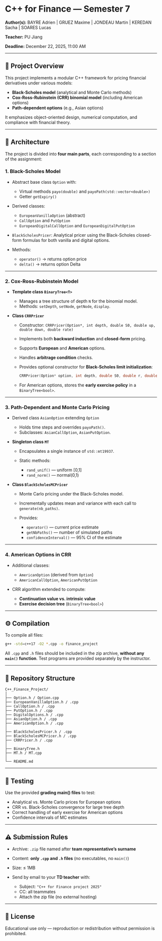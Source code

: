 # C++ for Finance — Semester 7

**Author(s):** BAYRE Adrien | GRUEZ Maxime | JONDEAU Martin | KEREDAN Sacha | SOARES Lucas

**Teacher:** PU Jiang

**Deadline:** December 22, 2025, 11:00 AM

---

## 📘 Project Overview

This project implements a modular C++ framework for pricing financial derivatives under various models:

* **Black-Scholes model** (analytical and Monte Carlo methods)
* **Cox-Ross-Rubinstein (CRR) binomial model** (including American options)
* **Path-dependent options** (e.g., Asian options)

It emphasizes object-oriented design, numerical computation, and compliance with financial theory.

---

## 🧩 Architecture

The project is divided into **four main parts**, each corresponding to a section of the assignment:

### 1. Black-Scholes Model

* Abstract base class `Option` with:

  * Virtual methods `payo(double)` and `payoPath(std::vector<double>)`
  * Getter `getExpiry()`
* Derived classes:

  * `EuropeanVanillaOption` (abstract)
  * `CallOption` and `PutOption`
  * `EuropeanDigitalCallOption` and `EuropeanDigitalPutOption`
* `BlackScholesPricer`: Analytical pricer using the Black-Scholes closed-form formulas for both vanilla and digital options.
* Methods:

  * `operator()` → returns option price
  * `delta()` → returns option Delta

---

### 2. Cox-Ross-Rubinstein Model

* **Template class `BinaryTree<T>`**

  * Manages a tree structure of depth `N` for the binomial model.
  * Methods: `setDepth`, `setNode`, `getNode`, `display`.

* **Class `CRRPricer`**

  * Constructor: `CRRPricer(Option*, int depth, double S0, double up, double down, double rate)`
  * Implements both **backward induction** and **closed-form** pricing.
  * Supports **European** and **American** options.
  * Handles **arbitrage condition** checks.
  * Provides optional constructor for **Black-Scholes limit initialization**:

    ```cpp
    CRRPricer(Option* option, int depth, double S0, double r, double volatility);
    ```
  * For American options, stores the **early exercise policy** in a `BinaryTree<bool>`.

---

### 3. Path-Dependent and Monte Carlo Pricing

* Derived class `AsianOption` extending `Option`

  * Holds time steps and overrides `payoPath()`.
  * Subclasses: `AsianCallOption`, `AsianPutOption`.

* **Singleton class `MT`**

  * Encapsulates a single instance of `std::mt19937`.
  * Static methods:

    * `rand_unif()` — uniform [0,1]
    * `rand_norm()` — normal(0,1)

* **Class `BlackScholesMCPricer`**

  * Monte Carlo pricing under the Black-Scholes model.
  * Incrementally updates mean and variance with each call to `generate(nb_paths)`.
  * Provides:

    * `operator()` — current price estimate
    * `getNbPaths()` — number of simulated paths
    * `confidenceInterval()` — 95% CI of the estimate

---

### 4. American Options in CRR

* Additional classes:

  * `AmericanOption` (derived from `Option`)
  * `AmericanCallOption`, `AmericanPutOption`
* CRR algorithm extended to compute:

  * **Continuation value vs. intrinsic value**
  * **Exercise decision tree** (`BinaryTree<bool>`)

---

## ⚙️ Compilation

To compile all files:

```bash
g++ -std=c++17 -O2 *.cpp -o finance_project
```

All `.cpp` and `.h` files should be included in the zip archive, **without any `main()` function**.
Test programs are provided separately by the instructor.

---

## 📂 Repository Structure

```
C++_Finance_Project/
│
├── Option.h / Option.cpp
├── EuropeanVanillaOption.h / .cpp
├── CallOption.h / .cpp
├── PutOption.h / .cpp
├── DigitalOptions.h / .cpp
├── AsianOption.h / .cpp
├── AmericanOption.h / .cpp
│
├── BlackScholesPricer.h / .cpp
├── BlackScholesMCPricer.h / .cpp
├── CRRPricer.h / .cpp
│
├── BinaryTree.h
├── MT.h / MT.cpp
│
└── README.md
```

---

## 🧪 Testing

Use the provided **grading main() files** to test:

* Analytical vs. Monte Carlo prices for European options
* CRR vs. Black-Scholes convergence for large tree depth
* Correct handling of early exercise for American options
* Confidence intervals of MC estimates

---

## ⚠️ Submission Rules

* Archive: `.zip` file named after **team representative’s surname**
* Content: **only `.cpp` and `.h` files** (no executables, no `main()`)
* Size: ≤ 1MB
* Send by email to your **TD teacher** with:

  * Subject: `"C++ for Finance project 2025"`
  * CC: all teammates
  * Attach the zip file (no external hosting)

---

## 🧾 License

Educational use only — reproduction or redistribution without permission is prohibited.
